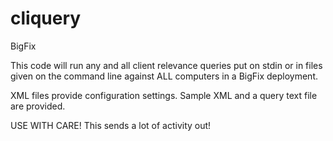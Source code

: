 # cliquery

BigFix

This code will run any and all client relevance queries put on
stdin or in files given on the command line against ALL computers 
in a BigFix deployment. 

XML files provide configuration settings. Sample XML and a query
text file are provided.

USE WITH CARE! This sends a lot of activity out!

